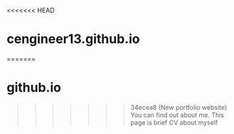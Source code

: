 <<<<<<< HEAD
# cengineer13.github.io
=======
# github.io
>>>>>>> 34ecea8 (New portfolio website)
You can find out about me. This page is brief CV about myself

